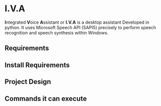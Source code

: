 # I.V.A

**I**ntegrated **V**oice **A**ssistant or **I.V.A** is a desktop assistant Developed in python. It uses Microsoft Speech API (SAPI5) precisely to perform speech recognition and speech synthesis within Windows. 

## Requirements

## Install Requirements

## Project Design

## Commands it can execute 





